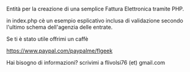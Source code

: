 Entità per la creazione di una semplice Fattura Elettronica tramite PHP.

in index.php cè un esempio esplicativo inclusa di validazione secondo l'ultimo schema dell'agenzia delle entrate.

Se ti è stato utile offrimi un caffè

https://www.paypal.com/paypalme/flgeek

Hai bisogno di informazioni? scrivimi a flivolsi76 (et) gmail.com
